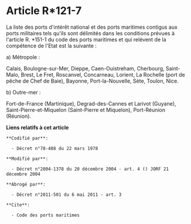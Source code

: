 # Article R*121-7

La liste des ports d'intérêt national et des ports maritimes contigus aux ports militaires tels qu'ils sont délimités dans
les conditions prévues à l'article R. *151-1 du code des ports maritimes et qui relèvent de la compétence de l'Etat est la
suivante :

a) Métropole :

Calais, Boulogne-sur-Mer, Dieppe, Caen-Ouistreham, Cherbourg, Saint-Malo, Brest, Le Fret, Roscanvel, Concarneau, Lorient, La
Rochelle (port de pêche de Chef de Baie), Bayonne, Port-la-Nouvelle, Sète, Toulon, Nice.

b) Outre-mer :

Fort-de-France (Martinique), Degrad-des-Cannes et Larivot (Guyane), Saint-Pierre-et-Miquelon (Saint-Pierre et Miquelon),
Port-Réunion (Réunion).

**Liens relatifs à cet article**

	**Codifié par**:

	  - Décret n°78-488 du 22 mars 1978

	**Modifié par**:

	  - Décret n°2004-1378 du 20 décembre 2004 - art. 4 () JORF 21 décembre 2004

	**Abrogé par**:

	  - Décret n°2011-501 du 6 mai 2011 - art. 3

	**Cite**:

	  - Code des ports maritimes

